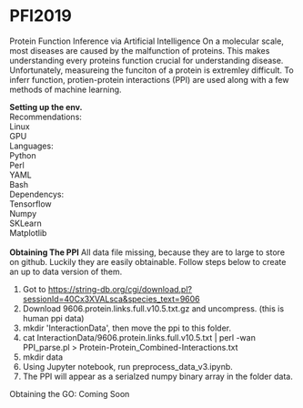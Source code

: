 # PFI2019
Protein Function Inference via Artificial Intelligence
On a molecular scale, most diseases are caused by the malfunction of proteins. This makes understanding every proteins function crucial for understanding disease. Unfortunately, measureing the funciton of a protein is extremley difficult. To inferr function, protien-protein interactions (PPI) are used along with a few methods of machine learning.

<b>Setting up the env.</b><br>
Recommendations:<br>
  Linux<br>
  GPU<br>
Languages:<br>
  Python<br>
  Perl<br>
  YAML<br>
  Bash<br>
Dependencys:<br>
  Tensorflow<br>
  Numpy<br>
  SKLearn<br>
  Matplotlib<br>
<br>
<b>Obtaining The PPI</b>
All data file missing, because they are to large to store on github. Luckily they are easily obtainable. Follow steps below to create an up to data version of them.
  1. Got to https://string-db.org/cgi/download.pl?sessionId=40Cx3XVALsca&species_text=9606
  2. Download 9606.protein.links.full.v10.5.txt.gz and uncompress. (this is human ppi data)
  3. mkdir 'InteractionData', then move the ppi to this folder.
  4. cat InteractionData/9606.protein.links.full.v10.5.txt | perl -wan PPI_parse.pl > Protein-Protein_Combined-Interactions.txt
  5. mkdir data
  6. Using Jupyter notebook, run preprocess_data_v3.ipynb.
  7. The PPI will appear as a serialzed numpy binary array in the folder data.
  
Obtaining the GO:
  Coming Soon
